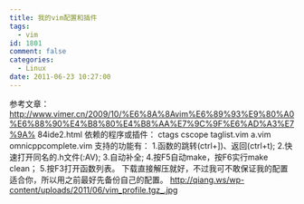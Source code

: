 ```yaml
---
title: 我的vim配置和插件
tags:
  - vim
id: 1801
comment: false
categories:
  - Linux
date: 2011-06-23 10:27:00
---
```


参考文章：
http://www.vimer.cn/2009/10/%E6%8A%8Avim%E6%89%93%E9%80%A0%E6%88%90%E4%B8%80%E4%B8%AA%E7%9C%9F%E6%AD%A3%E7%9A%
84ide2.html
依赖的程序或插件：
ctags
cscope
taglist.vim
a.vim
omnicppcomplete.vim
支持的功能有：
1.函数的跳转(ctrl+])、返回(ctrl+t);
2.快速打开同名的.h文件(:AV);
3.自动补全;
4.按F5自动make，按F6实行make clean；
5.按F3打开函数列表。
下载直接解压就好，不过我可不敢保证我的配置适合你，所以用之前最好先备份自己的配置。
http://qiang.ws/wp-content/uploads/2011/06/vim_profile.tgz_.jpg